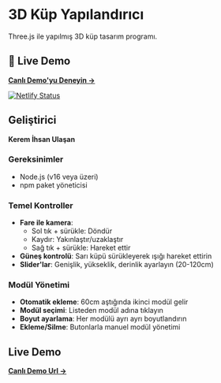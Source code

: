 # 3D Küp Yapılandırıcı

Three.js ile yapılmış 3D küp tasarım programı.

## 🚀 Live Demo
**[Canlı Demo'yu Deneyin →](https://3d-cube-with-threejs.netlify.app)**

[![Netlify Status](https://api.netlify.com/api/v1/badges/your-site-id/deploy-status)](https://app.netlify.com/sites/3d-cube-with-threejs/deploys)

## Geliştirici

**Kerem İhsan Ulaşan**


### Gereksinimler
   - Node.js (v16 veya üzeri)
   - npm paket yöneticisi

### Temel Kontroller
- **Fare ile kamera**: 
  - Sol tık + sürükle: Döndür
  - Kaydır: Yakınlaştır/uzaklaştır
  - Sağ tık + sürükle: Hareket ettir
- **Güneş kontrolü**: Sarı küpü sürükleyerek ışığı hareket ettirin
- **Slider'lar**: Genişlik, yükseklik, derinlik ayarlayın (20-120cm)

### Modül Yönetimi
- **Otomatik ekleme**: 60cm aştığında ikinci modül gelir
- **Modül seçimi**: Listeden modül adına tıklayın
- **Boyut ayarlama**: Her modülü ayrı ayrı boyutlandırın
- **Ekleme/Silme**: Butonlarla manuel modül yönetimi

## Live Demo
**[Canlı Demo Url →](https://sprightly-heliotrope-bc8e06.netlify.app/)**


